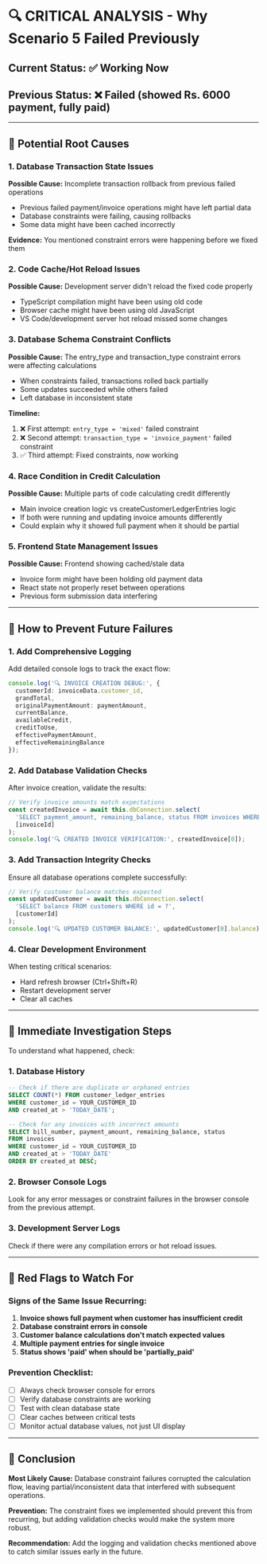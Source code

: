 # 🔍 CRITICAL ANALYSIS - Why Scenario 5 Failed Previously

## Current Status: ✅ Working Now
## Previous Status: ❌ Failed (showed Rs. 6000 payment, fully paid)

---

## 🎯 Potential Root Causes

### 1. **Database Transaction State Issues**
**Possible Cause:** Incomplete transaction rollback from previous failed operations
- Previous failed payment/invoice operations might have left partial data
- Database constraints were failing, causing rollbacks
- Some data might have been cached incorrectly

**Evidence:** You mentioned constraint errors were happening before we fixed them

### 2. **Code Cache/Hot Reload Issues**  
**Possible Cause:** Development server didn't reload the fixed code properly
- TypeScript compilation might have been using old code
- Browser cache might have been using old JavaScript
- VS Code/development server hot reload missed some changes

### 3. **Database Schema Constraint Conflicts**
**Possible Cause:** The entry_type and transaction_type constraint errors were affecting calculations
- When constraints failed, transactions rolled back partially
- Some updates succeeded while others failed
- Left database in inconsistent state

**Timeline:**
1. ❌ First attempt: `entry_type = 'mixed'` failed constraint
2. ❌ Second attempt: `transaction_type = 'invoice_payment'` failed constraint  
3. ✅ Third attempt: Fixed constraints, now working

### 4. **Race Condition in Credit Calculation**
**Possible Cause:** Multiple parts of code calculating credit differently
- Main invoice creation logic vs createCustomerLedgerEntries logic
- If both were running and updating invoice amounts differently
- Could explain why it showed full payment when it should be partial

### 5. **Frontend State Management Issues**
**Possible Cause:** Frontend showing cached/stale data
- Invoice form might have been holding old payment data
- React state not properly reset between operations
- Previous form submission data interfering

---

## 🔧 How to Prevent Future Failures

### 1. **Add Comprehensive Logging**
Add detailed console logs to track the exact flow:

```typescript
console.log('🔍 INVOICE CREATION DEBUG:', {
  customerId: invoiceData.customer_id,
  grandTotal,
  originalPaymentAmount: paymentAmount,
  currentBalance,
  availableCredit,
  creditToUse,
  effectivePaymentAmount,
  effectiveRemainingBalance
});
```

### 2. **Add Database Validation Checks**
After invoice creation, validate the results:

```typescript
// Verify invoice amounts match expectations
const createdInvoice = await this.dbConnection.select(
  'SELECT payment_amount, remaining_balance, status FROM invoices WHERE id = ?',
  [invoiceId]
);
console.log('🔍 CREATED INVOICE VERIFICATION:', createdInvoice[0]);
```

### 3. **Add Transaction Integrity Checks**
Ensure all database operations complete successfully:

```typescript
// Verify customer balance matches expected
const updatedCustomer = await this.dbConnection.select(
  'SELECT balance FROM customers WHERE id = ?', 
  [customerId]
);
console.log('🔍 UPDATED CUSTOMER BALANCE:', updatedCustomer[0].balance);
```

### 4. **Clear Development Environment**
When testing critical scenarios:
- Hard refresh browser (Ctrl+Shift+R)
- Restart development server
- Clear all caches

---

## 🎯 Immediate Investigation Steps

To understand what happened, check:

### 1. **Database History**
```sql
-- Check if there are duplicate or orphaned entries
SELECT COUNT(*) FROM customer_ledger_entries 
WHERE customer_id = YOUR_CUSTOMER_ID 
AND created_at > 'TODAY_DATE';

-- Check for any invoices with incorrect amounts
SELECT bill_number, payment_amount, remaining_balance, status
FROM invoices 
WHERE customer_id = YOUR_CUSTOMER_ID 
AND created_at > 'TODAY_DATE'
ORDER BY created_at DESC;
```

### 2. **Browser Console Logs**
Look for any error messages or constraint failures in the browser console from the previous attempt.

### 3. **Development Server Logs**
Check if there were any compilation errors or hot reload issues.

---

## 🚨 Red Flags to Watch For

### Signs of the Same Issue Recurring:
1. **Invoice shows full payment when customer has insufficient credit**
2. **Database constraint errors in console**
3. **Customer balance calculations don't match expected values**
4. **Multiple payment entries for single invoice**
5. **Status shows 'paid' when should be 'partially_paid'**

### Prevention Checklist:
- [ ] Always check browser console for errors
- [ ] Verify database constraints are working
- [ ] Test with clean database state
- [ ] Clear caches between critical tests
- [ ] Monitor actual database values, not just UI display

---

## 🎯 Conclusion

**Most Likely Cause:** Database constraint failures corrupted the calculation flow, leaving partial/inconsistent data that interfered with subsequent operations.

**Prevention:** The constraint fixes we implemented should prevent this from recurring, but adding validation checks would make the system more robust.

**Recommendation:** Add the logging and validation checks mentioned above to catch similar issues early in the future.
